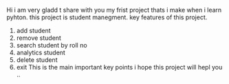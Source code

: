 Hi i am very gladd t share with you my frist project thats i make when i learn pyhton. 
this project is student manegment. 
key features of this project.
  1. add student
  2. remove student
  3. search student by roll no
  4. analytics student
  5. delete student
  6. exit
This is the main important key points i hope this project will hepl you ..
